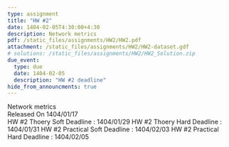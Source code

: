 ```yaml
---
type: assignment
title: "HW #2"
date: 1404-02-05T4:30:00+4:30
description: Network metrics
pdf: /static_files/assignments/HW2/HW2.pdf
attachment: /static_files/assignments/HW2/HW2-dataset.gdf
# solutions: /static_files/assignments/HW2/HW2_Solution.zip
due_event:
  type: due
  date: 1404-02-05
  description: "HW #2 deadline"
hide_from_announcments: true
---
```


Network metrics<br>
Released On 1404/01/17<br>
HW #2 Thoery Soft Deadline : 1404/01/29
HW #2 Thoery Hard Deadline : 1404/01/31
HW #2 Practical Soft Deadline : 1404/02/03
HW #2 Practical Hard Deadline : 1404/02/05
